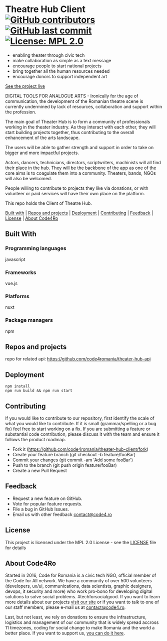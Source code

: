 # Theatre Hub Client [![GitHub contributors](https://img.shields.io/github/contributors/code4romania/theater-hub-client.svg)]() [![GitHub last commit](https://img.shields.io/github/last-commit/code4romania/theater-hub-client.svg)]() [![License: MPL 2.0](https://img.shields.io/badge/license-MPL%202.0-brightgreen.svg)](https://opensource.org/licenses/MPL-2.0)

* enabling theater through civic tech
* make collaboration as simple as a text message
* encourage people to start national projects
* bring together all the human resources needed
* encourage donors to support independent art

[See the project live](http://theaterhub.ro/)

DIGITAL TOOLS FOR ANALOGUE ARTS - Ironically for the age of communication, the development of the Romanian theatre scene is currently undermined by lack of
resources, collaboration and support within the profession.

The main goal of Theater Hub is to form a community of professionals working in the theater industry. As they interact with each other, they will start building projects together, thus contributing to the overall enhancement of the arts landscape. 

The users will be able to gather strength and support in order to take on bigger and more impactful projects.

Actors, dancers, technicians, directors, scriptwriters, machinists will all find their place in the hub. They will be the backbone of the app as one of the core aims is to coagulate them into a community. Theaters, bands, NGOs will also be welcomed.

People willing to contribute to projects they like via donations, or with volunteer or paid services will have their own place on the platform.

This repo holds the Client of Theatre Hub.

[Built with](#built-with) | [Repos and projects](#repos-and-projects) | [Deployment](#deployment) | [Contributing](#contributing) | [Feedback](#feedback) | [License](#license) | [About Code4Ro](#about-code4ro)

## Built With

### Programming languages

javascript

### Frameworks

vue.js

### Platforms

nuxt

### Package managers

npm

## Repos and projects

repo for related api: https://github.com/code4romania/theater-hub-api 

## Deployment

```
npm install
npm run build && npm run start
```

## Contributing

If you would like to contribute to our repository, first identify the scale of what you would like to contribute. If it is small (grammar/spelling or a bug fix) feel free to start working on a fix. If you are submitting a feature or substantial code contribution, please discuss it with the team and ensure it follows the product roadmap. 

* Fork it (https://github.com/code4romania/theater-hub-client/fork)
* Create your feature branch (git checkout -b feature/fooBar)
* Commit your changes (git commit -am 'Add some fooBar')
* Push to the branch (git push origin feature/fooBar)
* Create a new Pull Request

## Feedback

* Request a new feature on GitHub.
* Vote for popular feature requests.
* File a bug in GitHub Issues.
* Email us with other feedback contact@code4.ro

## License

This project is licensed under the MPL 2.0 License - see the [LICENSE](LICENSE) file for details

## About Code4Ro

Started in 2016, Code for Romania is a civic tech NGO, official member of the Code for All network. We have a community of over 500 volunteers (developers, ux/ui, communications, data scientists, graphic designers, devops, it security and more) who work pro-bono for developing digital solutions to solve social problems. #techforsocialgood. If you want to learn more details about our projects [visit our site](https://www.code4.ro/en/) or if you want to talk to one of our staff members, please e-mail us at contact@code4.ro.

Last, but not least, we rely on donations to ensure the infrastructure, logistics and management of our community that is widely spread accross 11 timezones, coding for social change to make Romania and the world a better place. If you want to support us, [you can do it here](https://code4.ro/en/donate/).

